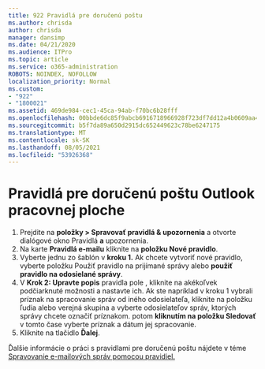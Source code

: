```yaml
---
title: 922 Pravidlá pre doručenú poštu
ms.author: chrisda
author: chrisda
manager: dansimp
ms.date: 04/21/2020
ms.audience: ITPro
ms.topic: article
ms.service: o365-administration
ROBOTS: NOINDEX, NOFOLLOW
localization_priority: Normal
ms.custom:
- "922"
- "1800021"
ms.assetid: 469de984-cec1-45ca-94ab-f70bc6b28fff
ms.openlocfilehash: 00bbde6dc85f9abcb6916718966928f723df7dd12a4b0609aa454ac3c9bdb3e3
ms.sourcegitcommit: b5f7da89a650d2915dc652449623c78be6247175
ms.translationtype: MT
ms.contentlocale: sk-SK
ms.lasthandoff: 08/05/2021
ms.locfileid: "53926368"
---
```

# <a name="inbox-rules-in-outlook-desktop"></a>Pravidlá pre doručenú poštu Outlook pracovnej ploche

1. Prejdite na **položky > Spravovať pravidlá & upozornenia** a otvorte dialógové okno Pravidlá **a** upozornenia.
2. Na karte **Pravidlá e-mailu** kliknite na **položku Nové pravidlo**.
3. Vyberte jednu zo šablón v **kroku 1.** Ak chcete vytvoriť nové pravidlo, vyberte položku Použiť pravidlo na prijímané správy alebo **použiť pravidlo na odosielané správy**.
4. V **Krok 2: Upravte popis** pravidla pole , kliknite na akékoľvek podčiarknuté možnosti a nastavte ich. Ak ste napríklad  v kroku 1 vybrali príznak na spracovanie  správ od iného odosielateľa, kliknite na položku ľudia alebo verejná skupina a vyberte odosielateľov správ, ktorých správy chcete označiť príznakom. potom **kliknutím na položku Sledovať** v tomto čase vyberte príznak a dátum jej spracovanie.
5. Kliknite na tlačidlo **Ďalej**.

Ďalšie informácie o práci s pravidlami pre doručenú poštu nájdete v téme [Spravovanie e-mailových správ pomocou pravidiel.](https://support.office.com/article/manage-email-messages-by-using-rules-c24f5dea-9465-4df4-ad17-a50704d66c59)
